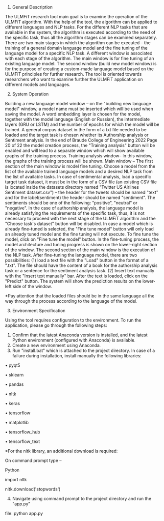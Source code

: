 1. General Description 

The ULMFiT research tool main goal is to examine the operation of the ULMFiT 
algorithm. With the help of the tool, the algorithm can be applied to different languages and 
NLP tasks. For the different NLP tasks that are available in the system, the algorithm is 
executed according to the need of the specific task, thus all the algorithm stages can be 
examined separately.
There are two main stages in which the algorithm can be executed – the training of a general 
domain language model and the fine tuning of the language model for a specific NLP task. A 
different window is associated with each stage of the algorithm.
The main window is for fine tuning of an existing language model. The second window (build 
new model window) is for the purpose of creating a custom-made language model based on 
the ULMFiT principles for further research.
The tool is oriented towards researchers who want to examine further the ULMFiT 
application on different models and languages.

2. System Operation

Building a new language model window – on the "building new language model" 
window, a model name must be inserted which will be used when saving the model. A word 
embedding layer is chosen for the model, together with the model language (English or 
Russian), the intermediate layers (GRU or LSTM) and the number of epochs for which the 
model will be trained. A general corpus dataset in the form of a txt file needed to be loaded and 
the target task is chosen whether its Authorship analysis or Sentiment analysis. In the end of 
Braude College of Engineering 2022
Page 20 of 22
the model creation process, the "Training analysis" button will be enabled and will lead to a 
separate window which will show available graphs of the training process.
Training analysis window– In this window, the graphs of the training process will be 
shown.
Main window – The first section of the main window is model fine tuning. Choose a 
model from the list of the available trained language models and a desired NLP task from the 
list of available tasks. In case of sentimental analysis, load a specific target task dataset, it must 
be in the form of a CSV file (an existing CSV file is located inside the datasets directory named 
"Twitter US Airlines Sentiment dataset.csv") – the header for the tweets should be named "text" 
and for the label(sentiment) the header should be named "sentiment". The sentiments should be 
one of the following: "positive", "neutral" or "negative". In the case of authorship analysis, the 
language model is already satisfying the requirements of the specific task, thus, it is not 
necessary to proceed with the next stage of the ULMFiT algorithm and the "Choose task's 
dataset" button will be disabled. In case a model which is already fine-tuned is selected, the 
"Fine tune model" button will only load an already tuned model and the fine tuning will not 
execute. To fine tune the model, click on "Fine tune the model" button. In the fine-tuning 
process, the model architecture and tuning progress is shown on the lower-right section of the 
window.
The second section of the main window is the execution of the NLP task. After fine-tuning the 
language model, there are two possibilities: (1) load a text file with the "Load" button in the 
format of a ".txt". The file should have the content of a book for the authorship analysis task or 
a sentence for the sentiment analysis task. (2) Insert text manually with the "Insert text 
manually" bar. After the text is loaded, click on the "Predict" button. The system will show the 
prediction results on the lower-left side of the window.

*Pay attention that the loaded files should be in the same language all the way through the
process according to the language of the model.

3. Environment Specification

Using the tool requires configuration to the environment. To run the application, 
please go through the following steps:
1) Confirm that the latest Anaconda version is installed, and the latest Python 
environment (configured with Anaconda) is available.
2) Create a new environment using Anaconda.
3) Run "install.bat" which is attached to the project directory. In case of a failure 
during installation, install manually the following libraries:

• pyqt5

• sklearn

• pandas

• nltk

• keras

• tensorflow

• matplotlib

• tensorflow_hub

• tensorflow_text

*For the nltk library, an additional download is required:

On command prompt type –

Python

import nltk

nltk.download('stopwords')

4) Navigate using command prompt to the project directory and run the "app.py" 

file: python app.py
